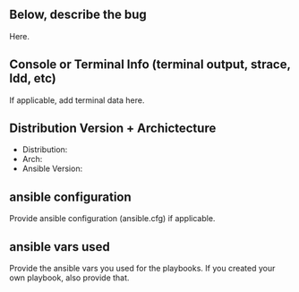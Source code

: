 ## Below, describe the bug
Here.

## Console or Terminal Info (terminal output, strace, ldd, etc)
If applicable, add terminal data here.

## Distribution Version + Archictecture
 - Distribution:
 - Arch:
 - Ansible Version:

## ansible configuration
Provide ansible configuration (ansible.cfg) if applicable.

## ansible vars used
Provide the ansible vars you used for the playbooks. If you created your own playbook, also provide that.
